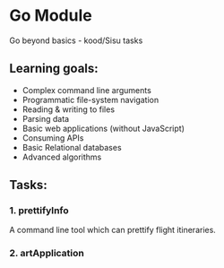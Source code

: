 # Go Module
Go beyond basics - kood/Sisu tasks
## Learning goals:
- Complex command line arguments
- Programmatic file-system navigation
- Reading & writing to files
- Parsing data
- Basic web applications (without JavaScript)
- Consuming APIs
- Basic Relational databases
- Advanced algorithms

## Tasks:

### 1. prettifyInfo
A command line tool which can prettify flight itineraries.
  
### 2. artApplication
